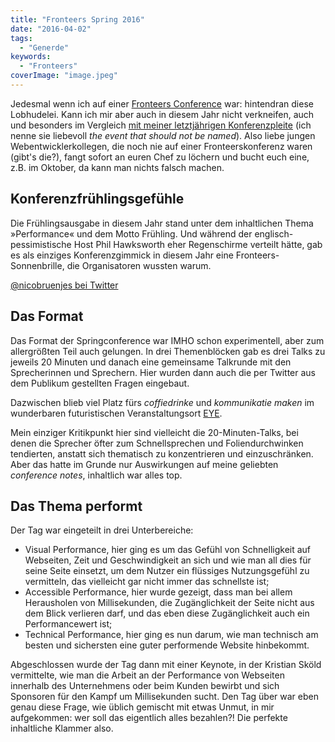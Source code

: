 ```yaml
---
title: "Fronteers Spring 2016"
date: "2016-04-02"
tags:
  - "Generde"
keywords:
  - "Fronteers"
coverImage: "image.jpeg"
---
```




Jedesmal wenn ich auf einer [Fronteers Conference](https://fronteers.nl/congres) war: hintendran diese Lobhudelei. Kann ich mir aber auch in diesem Jahr nicht verkneifen, auch und besonders im Vergleich [mit meiner letztjährigen Konferenzpleite](http://nicobruenjes.de/2015/12/wie-man-eine-schlechte-webentwicklerkonferenz-erkennt/) (ich nenne sie liebevoll _the event that should not be named_). Also liebe jungen Webentwicklerkollegen, die noch nie auf einer Fronteerskonferenz waren (gibt's die?), fangt sofort an euren Chef zu löchern und bucht euch eine, z.B. im Oktober, da kann man nichts falsch machen.

## Konferenzfrühlingsgefühle

Die Frühlingsausgabe in diesem Jahr stand unter dem inhaltlichen Thema »Performance« und dem Motto Frühling. Und während der englisch-pessimistische Host Phil Hawksworth eher Regenschirme verteilt hätte, gab es als einziges Konferenzgimmick in diesem Jahr eine Fronteers-Sonnenbrille, die Organisatoren wussten warum.

<a href="https://twitter.com/nicobruenjes/status/715863371472625664">@nicobruenjes bei Twitter</a>

## Das Format

Das Format der Springconference war IMHO schon experimentell, aber zum allergrößten Teil auch gelungen. In drei Themenblöcken gab es drei Talks zu jeweils 20 Minuten und danach eine gemeinsame Talkrunde mit den Sprecherinnen und Sprechern. Hier wurden dann auch die per Twitter aus dem Publikum gestellten Fragen eingebaut.

Dazwischen blieb viel Platz fürs _coffiedrinke_ und _kommunikatie maken_ im wunderbaren futuristischen Veranstaltungsort [EYE](https://www.eyefilm.nl/).

Mein einziger Kritikpunkt hier sind vielleicht die 20-Minuten-Talks, bei denen die Sprecher öfter zum Schnellsprechen und Foliendurchwinken tendierten, anstatt sich thematisch zu konzentrieren und einzuschränken. Aber das hatte im Grunde nur Auswirkungen auf meine geliebten _conference notes_, inhaltlich war alles top.

## Das Thema performt

Der Tag war eingeteilt in drei Unterbereiche:

- Visual Performance, hier ging es um das Gefühl von Schnelligkeit auf Webseiten, Zeit und Geschwindigkeit an sich und wie man all dies für seine Seite einsetzt, um dem Nutzer ein flüssiges Nutzungsgefühl zu vermitteln, das vielleicht gar nicht immer das schnellste ist;
- Accessible Performance, hier wurde gezeigt, dass man bei allem Herausholen von Millisekunden, die Zugänglichkeit der Seite nicht aus dem Blick verlieren darf, und das eben diese Zugänglichkeit auch ein Performancewert ist;
- Technical Performance, hier ging es nun darum, wie man technisch am besten und sichersten eine guter performende Website hinbekommt.

Abgeschlossen wurde der Tag dann mit einer Keynote, in der Kristian Sköld vermittelte, wie man die Arbeit an der Performance von Webseiten innerhalb des Unternehmens oder beim Kunden bewirbt und sich Sponsoren für den Kampf um Millisekunden sucht. Den Tag über war eben genau diese Frage, wie üblich gemischt mit etwas Unmut, in mir aufgekommen: wer soll das eigentlich alles bezahlen?! Die perfekte inhaltliche Klammer also.
